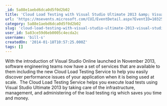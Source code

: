 ```yaml
---
_id: 5a88e1aebd6dca0d5f0d2b02
title: 'Cloud Load Testing with Visual Studio Ultimate 2013 &amp; Visual Studio Online'
url: 'https://msevents.microsoft.com/CUI/EventDetail.aspx?EventID=1032576182&Culture=en-US&community=0'
category: 5a88e1aebd6dca0d5f0d2b02
slug: 'cloud-load-testing-with-visual-studio-ultimate-2013-visual-studio-online'
user_id: 5a83ce59d6eb0005c4ecda2c
username: 'bill-s'
createdOn: '2014-01-18T10:57:25.000Z'
tags: []
---
```


<span>With the introduction of Visual Studio Online launched in November 2013, software engineering teams now have a set of services that are available to them including the new Cloud Load Testing Service to help you easily discover performance issues of your application when it is being used at scale.  The Cloud Load Testing Service helps you execute load tests using Visual Studio Ultimate 2013 by taking care of the infrastructure, management, and administering of the load testing rig which saves you time and money.  </span>
